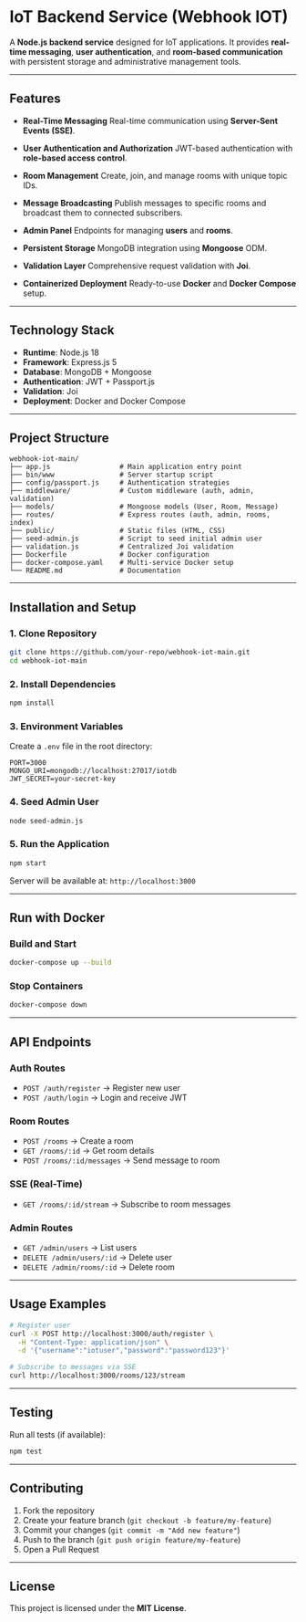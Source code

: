 # IoT Backend Service (Webhook IOT)

A **Node.js backend service** designed for IoT applications. It provides **real-time messaging**, **user authentication**, and **room-based communication** with persistent storage and administrative management tools.

---

## Features

* **Real-Time Messaging**
  Real-time communication using **Server-Sent Events (SSE)**.

* **User Authentication and Authorization**
  JWT-based authentication with **role-based access control**.

* **Room Management**
  Create, join, and manage rooms with unique topic IDs.

* **Message Broadcasting**
  Publish messages to specific rooms and broadcast them to connected subscribers.

* **Admin Panel**
  Endpoints for managing **users** and **rooms**.

* **Persistent Storage**
  MongoDB integration using **Mongoose** ODM.

* **Validation Layer**
  Comprehensive request validation with **Joi**.

* **Containerized Deployment**
  Ready-to-use **Docker** and **Docker Compose** setup.

---

## Technology Stack

* **Runtime**: Node.js 18
* **Framework**: Express.js 5
* **Database**: MongoDB + Mongoose
* **Authentication**: JWT + Passport.js
* **Validation**: Joi
* **Deployment**: Docker and Docker Compose

---

## Project Structure

```
webhook-iot-main/
├── app.js                 # Main application entry point
├── bin/www                # Server startup script
├── config/passport.js     # Authentication strategies
├── middleware/            # Custom middleware (auth, admin, validation)
├── models/                # Mongoose models (User, Room, Message)
├── routes/                # Express routes (auth, admin, rooms, index)
├── public/                # Static files (HTML, CSS)
├── seed-admin.js          # Script to seed initial admin user
├── validation.js          # Centralized Joi validation
├── Dockerfile             # Docker configuration
├── docker-compose.yaml    # Multi-service Docker setup
└── README.md              # Documentation
```

---

## Installation and Setup

### 1. Clone Repository

```bash
git clone https://github.com/your-repo/webhook-iot-main.git
cd webhook-iot-main
```

### 2. Install Dependencies

```bash
npm install
```

### 3. Environment Variables

Create a `.env` file in the root directory:

```env
PORT=3000
MONGO_URI=mongodb://localhost:27017/iotdb
JWT_SECRET=your-secret-key
```

### 4. Seed Admin User

```bash
node seed-admin.js
```

### 5. Run the Application

```bash
npm start
```

Server will be available at:
`http://localhost:3000`

---

## Run with Docker

### Build and Start

```bash
docker-compose up --build
```

### Stop Containers

```bash
docker-compose down
```

---

## API Endpoints

### Auth Routes

* `POST /auth/register` → Register new user
* `POST /auth/login` → Login and receive JWT

### Room Routes

* `POST /rooms` → Create a room
* `GET /rooms/:id` → Get room details
* `POST /rooms/:id/messages` → Send message to room

### SSE (Real-Time)

* `GET /rooms/:id/stream` → Subscribe to room messages

### Admin Routes

* `GET /admin/users` → List users
* `DELETE /admin/users/:id` → Delete user
* `DELETE /admin/rooms/:id` → Delete room

---

## Usage Examples

```bash
# Register user
curl -X POST http://localhost:3000/auth/register \
  -H "Content-Type: application/json" \
  -d '{"username":"iotuser","password":"password123"}'
```

```bash
# Subscribe to messages via SSE
curl http://localhost:3000/rooms/123/stream
```

---

## Testing

Run all tests (if available):

```bash
npm test
```

---

## Contributing

1. Fork the repository
2. Create your feature branch (`git checkout -b feature/my-feature`)
3. Commit your changes (`git commit -m "Add new feature"`)
4. Push to the branch (`git push origin feature/my-feature`)
5. Open a Pull Request

---

## License

This project is licensed under the **MIT License**.
